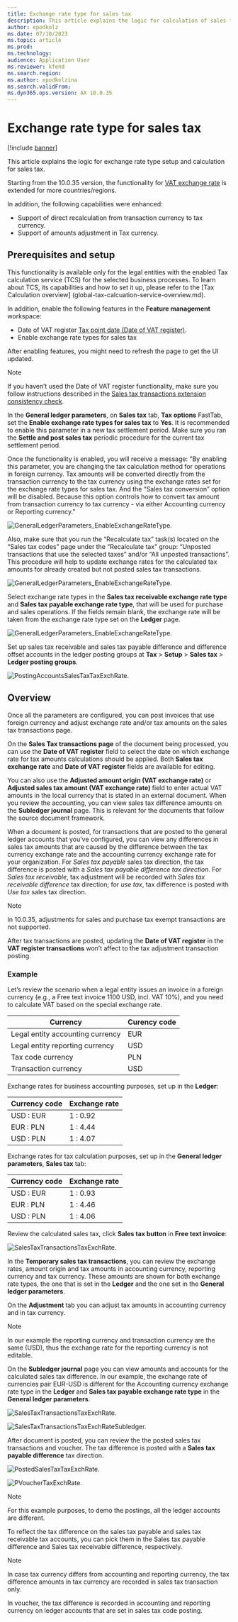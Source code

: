 ```yaml
---
title: Exchange rate type for sales tax
description: This article explains the logic for calculation of sales tax on the special exchange rate.
author: epodkolz
ms.date: 07/10/2023
ms.topic: article
ms.prod: 
ms.technology: 
audience: Application User
ms.reviewer: kfend
ms.search.region: 
ms.author: epodkolzina
ms.search.validFrom: 
ms.dyn365.ops.version: AX 10.0.35
---
```


# Exchange rate type for sales tax

[!include [banner](../includes/banner.md)]

This article explains the logic for exchange rate type setup and calculation for sales tax.

Starting from the 10.0.35 version, the functionality for [VAT exchange rate](emea-vat-exchange-rate.md) is extended for more countries/regions.

In addition, the following capabilities were enhanced:
 - Support of direct recalculation from transaction currency to tax currency.
 - Support of amounts adjustment in Tax currency.


## Prerequisites and setup

This functionality is available only for the legal entities with the enabled Tax calculation service (TCS) for the selected business processes. To learn about TCS, its capabilities and how to set it up, please refer to the [Tax Calculation overview] (global-tax-calcuation-service-overview.md).

In addition, enable the following features in the **Feature management** workspace:

 - Date of VAT register [Tax point date (Date of VAT register)](emea-tax-point-date.md).
 - Enable exchange rate types for sales tax

After enabling features, you might need to refresh the page to get the UI updated. 

> [!NOTE]
> If you haven’t used the Date of VAT register functionality, make sure you follow instructions described in the [Sales tax transactions extension consistency check](emea-tax-point-date.md#sales-tax-transactions-extension-consistency-check).
>

In the **General ledger parameters**, on **Sales tax** tab, **Tax options** FastTab, set the **Enable exchange rate types for sales tax** to **Yes**.
It is recommended to enable this parameter in a new tax settlement period. Make sure you ran the **Settle and post sales tax** periodic procedure for the current tax settlement period.

Once the functionality is enabled, you will receive a message: "By enabling this parameter, you are changing the tax calculation method for operations in foreign currency. Tax amounts will be converted directly from the transaction currency to the tax currency using the exchange rates set for the exchange rate types for sales tax. And the “Sales tax conversion” option will be disabled. Because this option controls how to convert tax amount from transaction currency to tax currency - via either Accounting currency or Reporting currency."

![GeneralLedgerParameters_EnableExchangeRateType.](media/GLParamenters_EnableExchangeRateType_1.JPG)


Also, make sure that you run the “Recalculate tax” task(s) located on the “Sales tax codes” page under the “Recalculate tax” group: “Unposted transactions that use the selected taxes” and/or “All unposted transactions”. This procedure will help to update exchange rates for the calculated tax amounts for already created but not posted sales tax transactions.

![GeneralLedgerParameters_EnableExchangeRateType.](media/GLParamenters_EnableExchangeRateType_2.JPG)

Select exchange rate types in the **Sales tax receivable exchange rate type** and **Sales tax payable exchange rate type**, that will be used for purchase and sales operations. If the fields remain blank, the exchange rate will be taken from the exchange rate type set on the **Ledger** page.

![GeneralLedgerParameters_EnableExchangeRateType.](media/GLParamenters_EnableExchangeRateType_3.JPG)

Set up sales tax receivable and sales tax payable difference and difference offset accounts in the ledger posting groups at **Tax** > **Setup** > **Sales tax** > **Ledger posting groups**.

![PostingAccountsSalesTaxTaxExchRate.](media/PostingAccountsSalesTaxTaxExchRate_3-1.PNG)

## Overview

Once all the parameters are configured, you can post invoices that use foreign currency and adjust exchange rate and/or tax amounts on the sales tax transactions page. 

On the **Sales Tax transactions page** of the document being processed, you can use the **Date of VAT register** field to select the date on which exchange rate for tax amounts calculations should be applied.
Both **Sales tax exchange rate** and **Date of VAT register** fields are available for editing. 

You can also use the **Adjusted amount origin (VAT exchange rate)** or **Adjusted sales tax amount (VAT exchange rate)** field to enter actual VAT amounts in the local currency that is stated in an external document. When you review the accounting, you can view sales tax difference amounts on the **Subledger journal** page. 
This is relevant for the documents that follow the source document framework.

When a document is posted, for transactions that are posted to the general ledger accounts that you've configured, you can view any differences in sales tax amounts that are caused by the difference between the tax currency exchange rate and the accounting currency exchange rate for your organization.
For _Sales tax payable_ sales tax direction, the tax difference is posted with a _Sales tax payable difference tax direction_. For _Sales tax receivable_, tax adjustment will be recorded with _Sales tax receivable difference_ tax direction; for _use tax_, tax difference is posted with _Use tax_ sales tax direction.

> [!NOTE]
> In 10.0.35, adjustments for sales and purchase tax exempt transactions are not supported.
> 
> After tax transactions are posted, updating the **Date of VAT register** in the **VAT register transactions** won’t affect to the tax adjustment transaction posting.
> 

### Example

Let’s review the scenario when a legal entity issues an invoice in a foreign currency (e.g., a Free text invoice 1100 USD, incl. VAT 10%), and you need to calculate VAT based on the special exchange rate.
       
   | Currency  |Curency code |
|---|---|
| Legal entity accounting currency | EUR |
| Legal entity reporting currency | USD |
| Tax code currency | PLN |
| Transaction currency | USD |


Exchange rates for business accounting purposes, set up in the **Ledger**:

| Currency code |Exchange rate |
|---|---|
|USD : EUR| 1 : 0.92 |
|EUR : PLN| 1 : 4.44 |
|USD : PLN| 1 : 4.07 |

Exchange rates for tax calculation purposes, set up in the **General ledger parameters**, **Sales tax** tab:

| Currency code |Exchange rate |
|---|---|
|USD : EUR| 1 : 0.93 |
|EUR : PLN| 1 : 4.46 |
|USD : PLN| 1 : 4.06 |

Review the calculated sales tax, click **Sales tax button** in **Free text invoice**:

![SalesTaxTransactionsTaxExchRate.](media/SalesTaxTransactionsTaxExchRate_4.PNG)

In the **Temporary sales tax transactions**, you can review the exchange rates, amount origin and tax amounts in accounting currency, reporting currency and tax currency. These amounts are shown for both exchange rate types, the one that is set in the **Ledger** and the one set in the **General ledger parameters**.

On the **Adjustment** tab you can adjust tax amounts in accounting currency and in tax currency.

> [!NOTE]
> In our example the reporting currency and transaction currency are the same (USD), thus the exchange rate for the reporting currency is not editable.
> 

On the **Subledger journal** page you can view amounts and accounts for the calculated sales tax difference. In our example, the exchange rate of currencies pair EUR-USD is different for the Accounting currency exchange rate type in the **Ledger** and **Sales tax payable exchange rate type** in the **General ledger parameters**.

![SalesTaxTransactionsTaxExchRate.](media/SalesTaxTransactionsTaxExchRate_4-1.PNG)

![SalesTaxTransactionsTaxExchRateSubledger.](media/SalesTaxTransactionsTaxExchRateSubledger_4-2.PNG)

After document is posted, you can review the the posted sales tax transactions and voucher. The tax difference is posted with a **Sales tax payable difference** tax direction. 

![PostedSalesTaxTaxExchRate.](media/PostedSalesTaxTaxExchRate_5-1.PNG)

![PVoucherTaxExchRate.](media/VoucherTaxExchRate_5-1.PNG)


> [!NOTE]
> For this example purposes, to demo the postings, all the ledger accounts are different.
> 
> To reflect the tax difference on the sales tax payable and sales tax receivable tax accounts, you can pick them in the Sales tax payable difference and  Sales tax receivable difference, respectively.
> 

> [!NOTE]
> In case tax currency differs from accounting and reporting currency, the tax difference amounts in tax currency are recorded in sales tax transaction only.
> 
> In voucher, the tax difference is recorded in accounting and reporting currency on ledger accounts that are set in sales tax code posting.
> 




